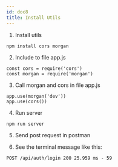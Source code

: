 ```yaml
---
id: doc8
title: Install Utils
---
```


1. Install utils
```
npm install cors morgan
```

2. Include to file app.js
```
const cors = require('cors')
const morgan = require('morgan')
```

3. Call morgan and cors in file app.js
```
app.use(morgan('dev'))
app.use(cors())
```

4. Run server
```
npm run server
```

5. Send post request in postman

6. See the terminal message like this:
```
POST /api/auth/login 200 25.959 ms - 59
```
